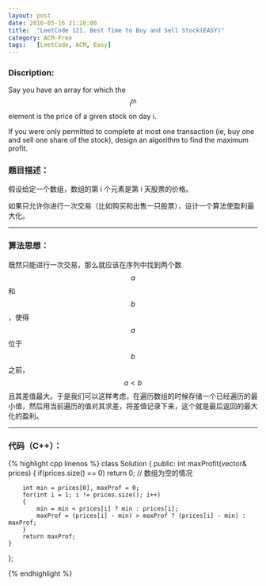 ```yaml
---
layout: post
date: 2016-05-16 21:28:00
title:  "LeetCode 121. Best Time to Buy and Sell Stock(EASY)"
category: ACM-Free
tags:   [LeetCode, ACM, Easy]
---
```


### Discription:

Say you have an array for which the $$ i^{th} $$ element is the price of a given stock on day i.

If you were only permitted to complete at most one transaction (ie, buy one and sell one share of the stock), design an algorithm to find the maximum profit.

### 题目描述：

假设给定一个数组，数组的第 i 个元素是第 i 天股票的价格。

如果只允许你进行一次交易（比如购买和出售一只股票），设计一个算法使盈利最大化。

---

### 算法思想：

既然只能进行一次交易，那么就应该在序列中找到两个数 $$ a $$ 和 $$ b $$，使得  $$ a $$ 位于 $$ b $$ 之前， $$ a < b $$ 且其差值最大。于是我们可以这样考虑，在遍历数组的时候存储一个已经遍历的最小值，然后用当前遍历的值对其求差，将差值记录下来，这个就是最后返回的最大化的盈利。

---

### 代码（C++）：

{% highlight cpp linenos %}
class Solution
{
public:
    int maxProfit(vector<int>& prices)
    {
        if(prices.size() == 0) return 0;    // 数组为空的情况

        int min = prices[0], maxProf = 0;
        for(int i = 1; i != prices.size(); i++)
        {
            min = min < prices[i] ? min : prices[i];
            maxProf = (prices[i] - min) > maxProf ? (prices[i] - min) : maxProf;
        }
        return maxProf;
    }
};

{% endhighlight %}

